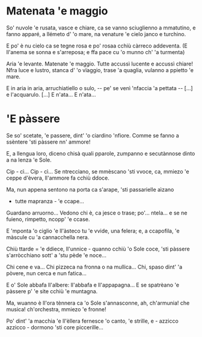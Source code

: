 # Matenata 'e maggio
So' nuvole 'e rusata, vasce e chiare,
ca se vanno sciuglienno a mmatutino,
e fanno apparé, a llémeto d' 'o mare,
na venature 'e cielo janco e turchino.


E po' è nu cielo ca se tegne rosa
e po' rosaa cchiù càrreco addeventa.
(E ll'anema se sonna e s'arreposa;
e ffa pace cu 'o munno ch' 'a turmenta)

Aria 'e levante. Matenate 'e maggio.
Tutte accussì lucente e accussì chiare!
Nfra luce e lustro, stanca d' 'o vïaggio,
trase 'a quaglia, vulanno a ppietto 'e mare.

E in aria in aria, arruchiatiello o sulo,
-- pe' se venì 'nfaccia 'a pettata --
[...] e l'acquarulo.
[...] E n'ata... E n'ata...

# 'E pàssere
Se so' scetate, 'e passere,
dint' 'o ciardino 'nfiore.
Comme se fanno a ssèntere
'sti pàssere nn' ammore!

E, a llengua loro, diceno
chisà quali pparole,
zumpanno e secutànnose
dinto a na lenza 'e Sole.

Cip - cì... Cip - cì... Se ntrecciano,
se mmèscano 'sti vvoce,
ca, mmiezo 'e ceppe d'èvera,
ll'ammore fa cchiù ddoce.

Ma, nun appena sentono
na porta ca s'arape,
'sti passarielle aìzano
- tutte mapranza - 'e ccape...

Guardano arruorno... Vedono
chi è, ca jesce o trase;
po'... ntela... e se ne fuieno,
rimpetto, ncopp' 'e ccase.

E 'mponta 'o ciglio 'e ll'àsteco
tu 'e vvide, una felera;
e, a ccapofila, 'e màscule
cu 'a cannacchella nera.

Chiù ttarde = 'e ddiece, ll'unnice -
quanno cchiù 'o Sole coce,
'sti pàssere s'arròcchiano
sott' a 'stu pède 'e noce...

Chi cene e va... Chi pìzzeca
na fronna o na mullica...
Chi, spaso dint' 'a pòvere,
nun cerca e nun fatica...

E o' Sole abbafa ll'albere:
ll'abbafa e ll'appapagna...
E se spatrèano 'e pàssere
p' 'e site cchiù 'e muntagna.

Ma, wuanno è ll'ora tènnera
ca 'o Sole s'annasconne,
ah, ch'armunia! che musica!
ch'orchestra, mmiezo 'e fronne!

Po' dint' 'a macchia 'e ll'èllera
fernesce 'o canto, 'e strille,
e - azzicco azzicco - dormono
'sti core piccerille...
